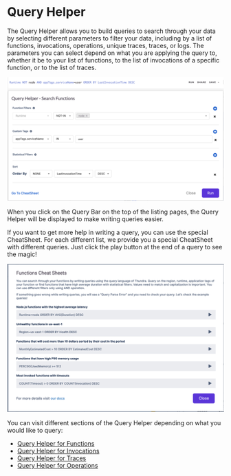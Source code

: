 # Query Helper

The Query Helper allows you to build queries to search through your data by selecting different parameters to filter your data, including by a list of functions, invocations, operations, unique traces, traces, or logs. The parameters you can select depend on what you are applying the query to, whether it be to your list of functions, to the list of invocations of a specific function, or to the list of traces.

![](<../../.gitbook/assets/image (24).png>)

When you click on the Query Bar on the top of the listing pages, the Query Helper will be displayed to make writing queries easier.

If you want to get more help in writing a query, you can use the special CheatSheet. For each different list, we provide you a special CheatSheet with different queries. Just click the play button at the end of a query to see the magic!

![Cheat Sheet](<../../.gitbook/assets/image (31).png>)

You can visit different sections of the Query Helper depending on what you would like to query:

* [Query Helper for Functions](query-helper-for-functions.md)
* [Query Helper for Invocations](query-helper-for-invocations.md)
* [Query Helper for Traces](query-helper-for-traces.md)
* [Query Helper for Operations](query-helper-for-operations.md)
